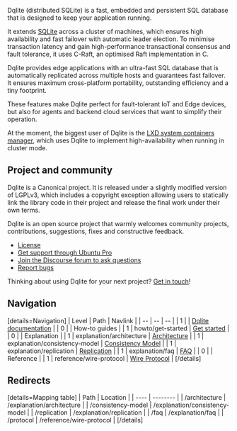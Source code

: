 Dqlite (distributed SQLite) is a fast, embedded and persistent SQL database that is designed to keep your application running.

It extends [SQLite](https://www.sqlite.org/) across a cluster of machines, which ensures high availability and fast failover with automatic leader election.
To minimise transaction latency and gain high-performance transactional consensus and fault tolerance, it uses C-Raft, an optimised Raft implementation in C.

Dqlite provides edge applications with an ultra-fast SQL database that is automatically replicated across multiple hosts and guarantees fast failover.
It ensures maximum cross-platform portability, outstanding efficiency and a tiny footprint.

These features make Dqlite perfect for fault-tolerant IoT and Edge devices, but also for agents and backend cloud services that want to simplify their operation.

At the moment, the biggest user of Dqlite is the [LXD system containers manager](https://www.linuxcontainers.org), which uses Dqlite to implement high-availability when running in cluster mode.

## Project and community

Dqlite is a Canonical project. It is released under a slightly modified version of LGPLv3, which includes a copyright exception allowing users to statically link the library code in their project and release the final work under their own terms.

Dqlite is an open source project that warmly welcomes community projects, contributions, suggestions, fixes and constructive feedback.

- [License](https://github.com/canonical/dqlite/blob/master/LICENSE) <!-- wokeignore:rule=master -->
- [Get support through Ubuntu Pro](https://ubuntu.com/support)
- [Join the Discourse forum to ask questions](https://discourse.dqlite.io/)
- [Report bugs](https://github.com/canonical/dqlite/issues)

Thinking about using Dqlite for your next project? [Get in touch](https://canonical.com/contact-us)!

## Navigation

[details=Navigation]
| Level | Path | Navlink |
| -- | -- | -- |
| 1 | | [Dqlite documentation](/t/dqlite-documentation/34) |
| 0 | | How-to guides |
| 1 | howto/get-started | [Get started](tbd) |
| 0 | | Explanation |
| 1 | explanation/architecture | [Architecture](/t/architecture/27) |
| 1 | explanation/consistency-model | [Consistency Model](/t/consistency-model/29) |
| 1 | explanation/replication | [Replication](/t/replication/28) |
| 1 | explanation/faq | [FAQ](/t/documentation-faq/22) |
| 0 | | Reference |
| 1 | reference/wire-protocol | [Wire Protocol](/t/wire-protocol/23) |
[/details]

## Redirects

[details=Mapping table]
| Path               | Location                       |
| ----               | --------                       |
| /architecture      | /explanation/architecture      |
| /consistency-model | /explanation/consistency-model |
| /replication       | /explanation/replication       |
| /faq               | /explanation/faq               |
| /protocol          | /reference/wire-protocol       |
[/details]
